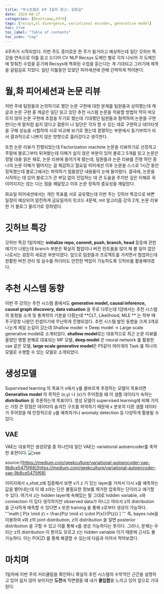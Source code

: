 ```yaml
---
title: "부스트캠프 4주 1일차 회고: 갈림길"
date: 2024-08-27
categories: [Boostcamp,4주차]
tags: [recsys,kl divergence, variational encoder, generative model]
toc: true
toc_label: "Table of contents"
toc_icon: "cog"
---
```


4주차가 시작되었다. 이번 주도 흥미로운 한 주가 될거라고 예상하는데 일단 깃허브 특강을 연속으로 이틀 듣고 드디어 CV NLP Recsys 도메인 별로 각자 나뉘어 각 도메인에 맞춰진 수업을 듣기에 Recsys에 특화된 수업을 듣는다는 게 기대되고 그러기에 제목을
갈림길로 지었다. 일단 이틀동안 있었던 피어세션에 관해 간략하게 적어본다.

# 월,화 피어세션과 논문 리뷰

저번 주에 팀원들과 논의하기로 했던 논문 구현에 대한 문제를 팀원들과 상의했는데 캐글과 논문 구현 중 캐글은 일단 읽고 있던 추천 시스템 논문을 적용할 방법이 딱히 떠오르지 않아 논문 구현에 초점을 두기로 했는데
기대했던 팀원들과 협력하여 논문을 구현한다는게 말처럼 쉽지 않다고 결론이 나 일단은 각자 할 수 있는 데로 구현하고 데이타셋을 구해 성능을 시험하여 서로 비교해 보기로 했는데 경쟁하는 부분에서 동기부여가 되서
결과적으로 나쁘지 않은 방향으로 흘러갔다고 생각한다. 

또한 논문 리뷰가 진행되었는데 Factorization machine 논문을 리뷰하기로 선정하고 주말에 블로그부터 뒤져봤는데 이해가 쉽지 않은 부분이 있어 블로그 5개를 읽고 논문은 정말 대충 읽은 채로, 논문 리뷰에 
들어가게 됐는데, 팀원들과 논문 리뷰를 진행 하던 중 나의 논문 이해가 떨어지는 걸 체감하고 월요일 피어세션 이후 논문을 스스로 1시간 동안 정독했는데 블로그에서는 파악하기 힘들었던 내용들이 눈에 들어왔다.
결국에, 논문을 시작하는 데 있어 블로그가 큰 부담 없이 진입하는 데 큰 도움을 주지만 깊은 이해로 꼭 이어지지는 않는 다는 점을 꺠달았고 이후 논문 정독의 중요성을 꺠달았다.

화요일 피어세션에서는 개인 목표를 서로 공유했는데 이번 주는 깃허브 특강으로 바쁜 일정이 예상되어 얌전하게 금요일까지 릿코드 4문제, mit 알고리즘 강의 2개, 논문 리뷰한 거 블로그 올리기로 정하였다.

# 깃허브 특강

깃허브 특강 1일차에는 **initialize repo, commit, push, branch, head** 등등에 관한 얘기가 나왔는데 branch 부분은 확실히 협업이나 버전 컨트롤을 많이 해 볼 일이 없던 나로서는 굉장히 새로운 부분이였다.
앞으로 팀원들과 프로젝트를 거치면서 협업하는데 원활한 버전 관리 및 실수를 하더라도 안전한 백업이 가능하도록 깃허브를 활용해야겠다.

# 추천 시스템 동향

이번 주 강의는 추천 시스템 중에서도 **generative model, causal inference, causal graph discovery, data valuation** 을 주로 다루는데 1강에서는 추천 시스템의 동향을 소개 및 통계학의 기본을 다뤘는데
**CLT, Likelihood, MLE ** 는 학부 때 주구장창 나왔던 컨셉이기에 무난하게 진행되었다. 추천 시스템 발전 동향을 크게 3개로 나눈게 제일 눈길이 갔는데 Shallow model -> Deep model -> Large scale generative model로
소개되었다. **shallow model**로는 대표적으로 최근 논문 리뷰를 올렸던 행렬 분해로 대표되는 MF 모델, **deep model** 은 neural network 를 활용한 vae 같은 모델, **large scale generative model**은 P5같이 여러개의 
Task 를 하나의 모델로 수행할 수 있는 모델로 소개되었다.

# 생성모델

Supervised learning 의 목표가 x에서 y를 올바르게 추정하는 모델이 목표라면 **Generative model** 의 목적은 (x,y) 나 (x)가 주어졌을 떄 이 샘플 데이타가 속하는 **distribution** 을 추론하는게 목표이다. 셍성 모델이 supervised learning에 비해
가지는 가장 큰 장점은 데이타의 숨겨진 구조를 파악하기 때문에 x 분포의 다른 샘플 데이타가 주어졌을 때 안정적으로 y를 예측하거나 anomaly detection 등 다양하게 활용될 수 있다.

## VAE

VAE는 대표적인 생성모델 중 하나인데 일단 VAE는 variational autoencoder를 축약한 표현이다. ![vae](https://miro.medium.com/v2/resize:fit:1400/format:webp/1*r1R0cxCnErWgE0P4Q-hI0Q.jpeg)

source:![https://medium.com/geekculture/variational-autoencoder-vae-9b8ce5475f68](https://medium.com/geekculture/variational-autoencoder-vae-9b8ce5475f68)

이미지에서 x,$xhat$,z에 집중해서 보면 x가 z 가 있는 layer를 거쳐서 다시 x를 예측하는 값을 뱉어내는데 이 떄 z라는 단은 불필요한 정보를 제거한 압축하는 단이라고 얘기할 수 있다. 여기서 z는 hidden layer에 속해있는 말 그대로 hidden variable,
x와 connection 이 있다 생각하지만 observed data가 아니고 따라서 z의 distribution 을 근사하게 예측할 수 있다면 x 또한 training 을 통해 z로부터 생성이 가능하다.
'''math
\[
P(x \mid z) = \frac{P(z \mid x) \cdot P(x)}{P(z)}
\]
'''
즉, bayes rule을 이용하여 x와 z의 joint distribution, z의 distribution 을 알면 posterior distribution 을 구할 수 있고 이를 통해 x를 생성 가능하다는 뜻이다. 그러나, 문제는 우리는 z의 distribution 이 뭔지도 모르고 z는 hidden variable 이기 때문에
근사도 불가능하다. 이는 P(X|Z) 를 통해 해결할 수 있는데 다음과 이어서 적어보겠다.

# 마치며

1일차에 이번 주의 커리큘럼을 확인하니 확실히 추천 시스템의 수학적인 근간을 설명하고 있어 쉽지 않아 보이지만 **도전**에 직면했을 떄 내가 **몰입함**을 느끼고 있어 앞으로 기대된다.



